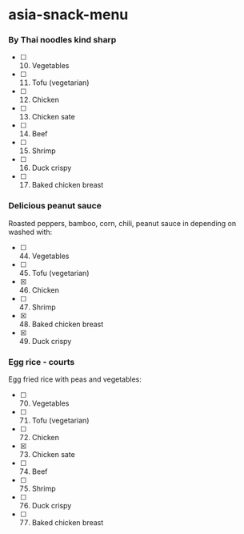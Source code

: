 # asia-snack-menu

### By Thai noodles kind sharp

- [ ] 10. Vegetables
- [ ] 11. Tofu (vegetarian)
- [ ] 12. Chicken
- [ ] 13. Chicken sate
- [ ] 14. Beef
- [ ] 15. Shrimp
- [ ] 16. Duck crispy
- [ ] 17. Baked chicken breast

### Delicious peanut sauce

Roasted peppers, bamboo, corn, chili, peanut sauce in depending on washed with:

- [ ] 44. Vegetables
- [ ] 45. Tofu (vegetarian)
- [x] 46. Chicken
- [ ] 47. Shrimp
- [x] 48. Baked chicken breast
- [x] 49. Duck crispy

### Egg rice - courts

Egg fried rice with peas and vegetables:

- [ ] 70. Vegetables
- [ ] 71. Tofu (vegetarian)
- [ ] 72. Chicken
- [x] 73. Chicken sate
- [ ] 74. Beef
- [ ] 75. Shrimp
- [ ] 76. Duck crispy
- [ ] 77. Baked chicken breast
